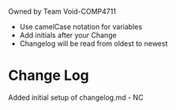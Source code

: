 Owned by Team Void-COMP4711
- Use camelCase notation for variables
- Add initials after your Change
- Changelog will be read from oldest to newest

Change Log
==========
Added initial setup of changelog.md - NC
